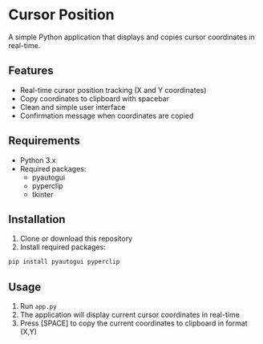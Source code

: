 # Cursor Position

A simple Python application that displays and copies cursor coordinates in real-time.

## Features

- Real-time cursor position tracking (X and Y coordinates)
- Copy coordinates to clipboard with spacebar
- Clean and simple user interface
- Confirmation message when coordinates are copied

## Requirements

- Python 3.x
- Required packages:
  - pyautogui
  - pyperclip
  - tkinter

## Installation

1. Clone or download this repository
2. Install required packages:

```bash
pip install pyautogui pyperclip
```

## Usage

1. Run `app.py`
2. The application will display current cursor coordinates in real-time
3. Press [SPACE] to copy the current coordinates to clipboard in format (X,Y)
